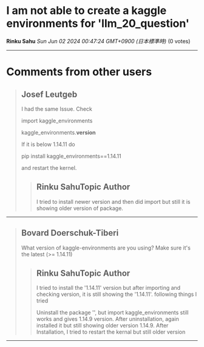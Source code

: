 # I am not able to create a kaggle environments for 'llm_20_question'

**Rinku Sahu** *Sun Jun 02 2024 00:47:24 GMT+0900 (日本標準時)* (0 votes)





---

 # Comments from other users

> ## Josef Leutgeb
> 
> I had the same Issue. Check 
> 
> import kaggle_environments
> 
> kaggle_environments.__version__
> 
> If it is below 1.14.11 do 
> 
> pip install kaggle_environments==1.14.11
> 
> and restart the kernel.
> 
> 
> 
> > ## Rinku SahuTopic Author
> > 
> > I tried to install newer version and then did import but still it is showing older version of package.
> > 
> > 
> > 


---

> ## Bovard Doerschuk-Tiberi
> 
> What version of kaggle-environments are you using? Make sure it's the latest (>= 1.14.11)
> 
> 
> 
> > ## Rinku SahuTopic Author
> > 
> > I tried to install the '1.14.11' version but after importing and checking version, it is still showing the '1.14.11'.  following things I tried
> > 
> > Uninstall the package '',  but import kaggle_environments still works and gives 1.14.9 version. 
> > After uninstallation, again installed it but still showing older version 1.14.9.
> > After Installation, I tried to restart the kernal but still older version
> > 
> > 
> > 


---

